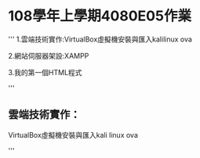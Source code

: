 # 108學年上學期4080E05作業

'''
1.雲端技術實作:VirtualBox虛擬機安裝與匯入kalilinux ova

2.網站伺服器架設:XAMPP

3.我的第一個HTML程式

'''

## 雲端技術實作：
VirtualBox虛擬機安裝與匯入kali linux ova

'''

###

####

#####
